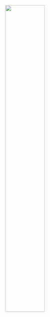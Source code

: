 <div id="header" align="center">
  <img src="https://media.tenor.com/TiTWjhI0-AQAAAAC/girls-girl.gif" width="50%"/>
</div>
